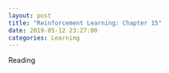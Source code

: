 ```yaml
---
layout: post
title: "Reinforcement Learning: Chapter 15"
date: 2019-05-12 23:27:00
categories: Learning
---
```


Reading
